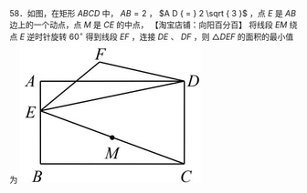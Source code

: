 58．如图，在矩形 $A B C D$ 中， $A B { = } 2$ ， $A D { = } 2 \sqrt { 3 }$ ，点 $E$ 是 $A B$ 边上的一个动点，点 $M$ 是 $C E$ 的中点，
【淘宝店铺：向阳百分百】 将线段 $E M$ 绕点 $E$ 逆时针旋转 $6 0 ^ { \circ }$ 得到线段 $E F$ ，连接 $D E$ 、 $D F$ ，则 $\triangle D E F$ 的面积的最小值为
![](<../../qs_image_DB/专题2-1__将军饮马等8类常见最值问题（解析版）/b94830a7d9020ea7e4679ce55c5510dd3966d6f554eb388d7635cdb9f2a2a48f.jpg>)
